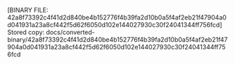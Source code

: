 [BINARY FILE: 42a8f73392c4f41d2d840be4b152776f4b39fa2d10b0a5f4af2eb21f47904a0d041931a23a8cf442f5d62f6050d102e144027930c30f24041344ff756fcd]
Stored copy: docs/converted-binary/42a8f73392c4f41d2d840be4b152776f4b39fa2d10b0a5f4af2eb21f47904a0d041931a23a8cf442f5d62f6050d102e144027930c30f24041344ff756fcd

